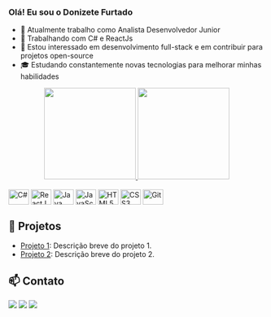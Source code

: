 ### Olá! Eu sou o Donizete Furtado

- 🔭 Atualmente trabalho como Analista Desenvolvedor Junior
- 🌱 Trabalhando com C# e ReactJs
- 💼 Estou interessado em desenvolvimento full-stack e em contribuir para projetos open-source
- 🎓 Estudando constantemente novas tecnologias para melhorar minhas habilidades

<div align="center">
  <a href="https://github.com/DonizeteFurtado">
    <img height="180em" src="https://github-readme-stats.vercel.app/api?username=DonizeteFurtado&show_icons=true&theme=dracula&include_all_commits=true&count_private=true"/>
    <img height="180em" src="https://github-readme-stats.vercel.app/api/top-langs/?username=DonizeteFurtado&layout=compact&langs_count=7&theme=dracula"/>
  </a>
</div>

<div style="display: inline_block"><br>
  <img align="center" alt="C#" height="30" width="40" src="https://cdn.worldvectorlogo.com/logos/c--4.svg">
  <img align="center" alt="ReactJS" height="30" width="40" src="https://cdn.worldvectorlogo.com/logos/react-2.svg">
  <img align="center" alt="Java" height="30" width="40" src="https://cdn.worldvectorlogo.com/logos/java.svg">
  <img align="center" alt="JavaScript" height="30" width="40" src="https://cdn.worldvectorlogo.com/logos/javascript-1.svg">
  <img align="center" alt="HTML5" height="30" width="40" src="https://cdn.worldvectorlogo.com/logos/html-1.svg">
  <img align="center" alt="CSS3" height="30" width="40" src="https://cdn.worldvectorlogo.com/logos/css-3.svg">
  <img align="center" alt="Git" height="30" width="40" src="https://cdn.worldvectorlogo.com/logos/git-icon.svg">
</div>

## 🚀 Projetos

- [Projeto 1](https://github.com/DonizeteFurtado/Projeto1): Descrição breve do projeto 1.
- [Projeto 2](https://github.com/DonizeteFurtado/Projeto2): Descrição breve do projeto 2.

## 📫 Contato

<div> 
  <a href="https://www.instagram.com/donigamesff/" target="_blank"><img src="https://img.shields.io/badge/-Instagram-%23E4405F?style=for-the-badge&logo=instagram&logoColor=white" target="_blank"></a>
  <a href="https://www.linkedin.com/in/donizete-furtado-765337124" target="_blank"><img src="https://img.shields.io/badge/-LinkedIn-%230077B5?style=for-the-badge&logo=linkedin&logoColor=white" target="_blank"></a> 
  <a href="mailto:donizete.furtado@outlook.com"><img src="https://img.shields.io/badge/-Email-D14836?style=for-the-badge&logo=gmail&logoColor=white" target="_blank"></a>
</div>
